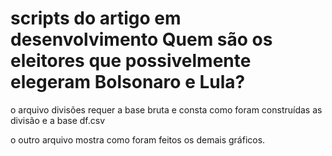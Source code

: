 # scripts do artigo em desenvolvimento Quem são os eleitores que possivelmente elegeram Bolsonaro e Lula? 

o arquivo divisões requer a base bruta e consta como foram construídas as divisão e a base df.csv

o outro arquivo mostra como foram feitos os demais gráficos.
